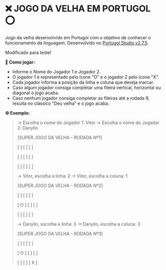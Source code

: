 # :x: JOGO DA VELHA EM PORTUGOL :o:

Jogo da velha desenvolvido em Portugol com o objetivo de conhecer o funcionamento da linguagem. Desenvolvido no [Portugol Studio v2.7.5](https://github.com/UNIVALI-LITE/Portugol-Studio).

Modificado para teste!

**:page_with_curl: Como jogar:**

- Informe o Nome do Jogador 1 e Jogador 2.
- O jogador 1 é representado pelo ícone "O" e o jogador 2 pelo ícone "X".
- Cada jogador informa a posição da linha e coluna que deseja marcar.
- Caso algum jogador consiga completar uma fileira vertical, horizontal ou diagonal o jogo acaba.
- Caso nenhum jogador consiga completar as fileiras até a rodada 9, resulta no clássico "Deu velha" e o jogo acaba.

**:gear: Exemplo:**

> -> Escolha o nome do Jogador 1: Vitor
> -> Escolha o nome do Jogador 2: Danyllo
>
> \[SUPER JOGO DA VELHA - RODADA Nº1]
> 
> \[     ] \[     ] \[     ]
> 
> \[     ] \[     ] \[     ]
> 
> \[     ] \[     ] \[     ]
>
> -> Vitor, escolha a linha: 2
> -> Vitor, escolha a coluna: 1
>
> \[SUPER JOGO DA VELHA - RODADA Nº2]
> 
> \[     ] \[     ] \[     ]
> 
> \[ O ] \[     ] \[     ]
> 
> \[     ] \[     ] \[     ]
>
> -> Danyllo, escolha a linha: 3
> -> Danyllo, escolha a coluna: 3
>
> \[SUPER JOGO DA VELHA - RODADA Nº3]
> 
> \[     ] \[     ] \[    ]
> 
> \[ O ] \[     ] \[    ]
>  
> \[     ] \[     ] \[ X ]
